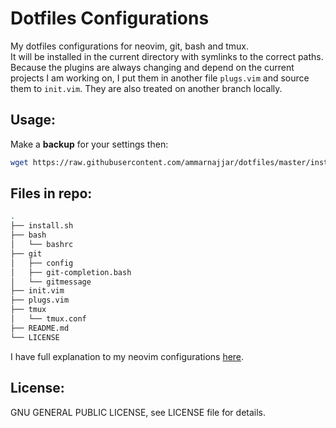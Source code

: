 # Dotfiles Configurations

My dotfiles configurations for neovim, git, bash and tmux.  
It will be installed in the current directory with symlinks to the correct paths.  
Because the plugins are always changing and depend on the current projects I am working on, I put them in another file `plugs.vim` and source them to `init.vim`. They are also treated on another branch locally.

## Usage:

Make a **backup** for your settings then:

```bash
wget https://raw.githubusercontent.com/ammarnajjar/dotfiles/master/install.sh && bash install.sh
```

## Files in repo:

```bash
.
├── install.sh
├── bash
│   └── bashrc
├── git
│   ├── config
│   ├── git-completion.bash
│   └── gitmessage
├── init.vim
├── plugs.vim
├── tmux
│   └── tmux.conf
├── README.md
└── LICENSE
```

I have full explanation to my neovim configurations [here](https://ammarnajjar.github.io/editors/2016/06/19/Vimrc-Adventure/).  

## License:

GNU GENERAL PUBLIC LICENSE, see LICENSE file for details.
